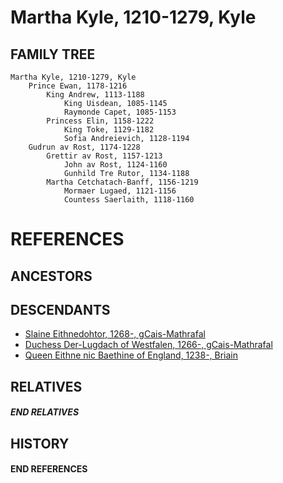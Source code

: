 # Martha Kyle, 1210-1279, Kyle

## FAMILY TREE
```
Martha Kyle, 1210-1279, Kyle
    Prince Ewan, 1178-1216
        King Andrew, 1113-1188
            King Uisdean, 1085-1145
            Raymonde Capet, 1085-1153
        Princess Elin, 1158-1222
            King Toke, 1129-1182
            Sofia Andreievich, 1128-1194
    Gudrun av Rost, 1174-1228
        Grettir av Rost, 1157-1213
            John av Rost, 1124-1160
            Gunhild Tre Rutor, 1134-1188
        Martha Cetchatach-Banff, 1156-1219
            Mormaer Lugaed, 1121-1156   
            Countess Saerlaith, 1118-1160
```


# REFERENCES

## ANCESTORS

## DESCENDANTS
* [Slaine Eithnedohtor, 1268-, gCais-Mathrafal](slaine_eithnedohtor_1268.md)
* [Duchess Der-Lugdach of Westfalen, 1266-, gCais-Mathrafal](der-lugdach_1266.md)
* [Queen Eithne nic Baethine of England, 1238-, Briain](eithne_nic_baethine_1238.md)

## RELATIVES

##### END RELATIVES 
## HISTORY

#### END REFERENCES
